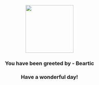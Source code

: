 <p align="center">
    <img src="https://raw.githubusercontent.com/PokeAPI/sprites/master/sprites/pokemon/614.png" width="150" height="150">
</p>
<h3 align="center">You have been greeted by - <b>Beartic</b></h3>
<h3 align="center">Have a wonderful day!</h3>
